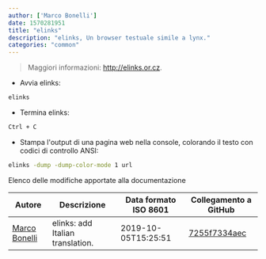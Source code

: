 ```yaml
---
author: ['Marco Bonelli']
date: 1570281951
title: "elinks"
description: "elinks, Un browser testuale simile a lynx."
categories: "common"
---
```

> Maggiori informazioni: <http://elinks.or.cz>.

- Avvia elinks:

```bash
elinks
```

- Termina elinks:

```bash
Ctrl + C
```

- Stampa l'output di una pagina web nella console, colorando il testo con codici di controllo ANSI:

```bash
elinks -dump -dump-color-mode 1 url
```
Elenco delle modifiche apportate alla documentazione


Autore | Descrizione | Data formato ISO 8601 | Collegamento a GitHub
------|-----|-----|-----
[Marco Bonelli](mailto:marco@mebeim.net) | elinks: add Italian translation. | 2019-10-05T15:25:51 | [7255f7334aec](https://github.com/tldr-pages/tldr/commit/7255f7334aec8daf5dd819370b86d6959f2f836b)

